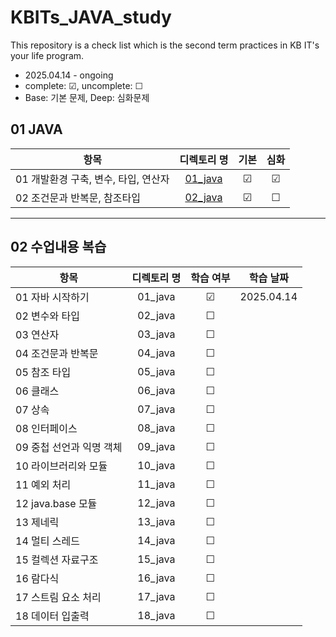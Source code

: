 # KBITs_JAVA_study
This repository is a check list which is the second term practices in KB IT's your life program.
- 2025.04.14 - ongoing
- complete: ☑, uncomplete: ☐
- Base: 기본 문제, Deep: 심화문제

## 01 JAVA
| 항목 | 디렉토리 명 | 기본 | 심화 | 
|------|:----:|:----:|:----:|
| 01 개발환경 구축, 변수, 타입, 연산자 | [01_java](https://github.com/yoon2fy/KBITs_JAVA_study/tree/main/01%20JAVA/01_java) | ☑ | ☑ |
| 02 조건문과 반복문, 참조타입 | [02_java](https://github.com/yoon2fy/KBITs_JAVA_study/tree/main/01%20JAVA/02_java) | ☑ | ☐ |

---
## 02 수업내용 복습
| 항목 | 디렉토리 명 | 학습 여부 | 학습 날짜 |
|------|:----:|:----:|:----:|
| 01 자바 시작하기 | 01_java | ☑ | 2025.04.14 |
| 02 변수와 타입 | 02_java | ☐ | |
| 03 연산자 | 03_java | ☐ | |
| 04 조건문과 반복문 | 04_java | ☐ | |
| 05 참조 타입 | 05_java | ☐ | |
| 06 클래스 | 06_java | ☐ | |
| 07 상속 | 07_java | ☐ | |
| 08 인터페이스 | 08_java | ☐ | |
| 09 중첩 선언과 익명 객체 | 09_java | ☐ | |
| 10 라이브러리와 모듈 | 10_java | ☐ | |
| 11 예외 처리 | 11_java | ☐ | |
| 12 java.base 모듈 | 12_java | ☐ | |
| 13 제네릭 | 13_java | ☐ | |
| 14 멀티 스레드 | 14_java | ☐ | |
| 15 컬렉션 자료구조 | 15_java | ☐ | |
| 16 람다식 | 16_java | ☐ | |
| 17 스트림 요소 처리 | 17_java | ☐ | |
| 18 데이터 입출력  | 18_java | ☐ | |

